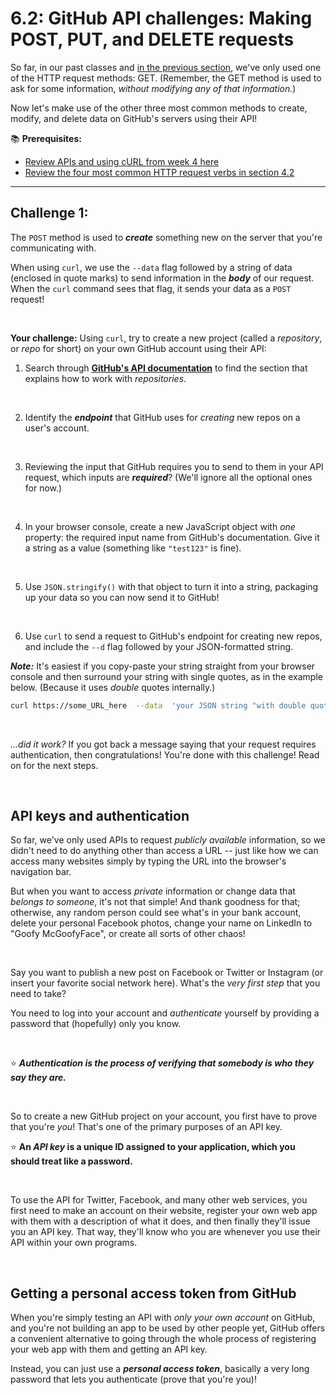 # 6.2: GitHub API challenges: Making POST, PUT, and DELETE requests

So far, in our past classes and [in the previous section](https://github.com/LearnTeachCode/intro-javascript-class/blob/may-2018-int/week-6/6-1-github-api-group-project.md), we've only used one of the HTTP request methods: GET. (Remember, the GET method is used to ask for some information, *without modifying any of that information.*)

Now let's make use of the other three most common methods to create, modify, and delete data on GitHub's servers using  their API!

:books: **Prerequisites:**
  - [Review APIs and using cURL from week 4 here](https://github.com/LearnTeachCode/intro-javascript-class/tree/may-2018-int/week-4)
  - [Review the four most common HTTP request verbs in section 4.2](https://github.com/LearnTeachCode/intro-javascript-class/blob/may-2018-int/week-4/4-2-apis-intro-http.md#four-most-common-http-request-methods-or-http-verbs)

<hr/>

## Challenge 1:

The `POST` method is used to ***create*** something new on the server that you're communicating with.

When using `curl`, we use the `--data` flag followed by a string of data (enclosed in quote marks) to send information in the ***body*** of our request. When the `curl` command sees that flag, it sends your data as a `POST` request!

<br/>

**Your challenge:** Using `curl`, try to create a new project (called a *repository*, or *repo* for short) on your own GitHub account using their API:

  1. Search through [**GitHub's API documentation**](https://developer.github.com/v3/) to find the section that explains how to work with *repositories*.

<br/>

  2. Identify the ***endpoint*** that GitHub uses for *creating* new repos on a user's account.

<br/>

  3. Reviewing the input that GitHub requires you to send to them in your API request, which inputs are ***required***? (We'll ignore all the optional ones for now.)

<br/>
 
  4. In your browser console, create a new JavaScript object with *one* property: the required input name from GitHub's documentation. Give it a string as a value (something like `"test123"` is fine).

<br/>
 
  5. Use `JSON.stringify()` with that object to turn it into a string, packaging up your data so you can now send it to GitHub!

<br/>
 
  6. Use `curl` to send a request to GitHub's endpoint for creating new repos, and include the `--d` flag followed by your JSON-formatted string.
  
***Note:*** It's easiest if you copy-paste your string straight from your browser console and then surround your string with single quotes, as in the example below. (Because it uses *double* quotes internally.)
  
```bash
curl https://some_URL_here  --data  'your JSON string "with double quotes" goes in these single quotes'
```

<br/>

*...did it work?* If you got back a message saying that your request requires authentication, then congratulations! You're done with this challenge! Read on for the next steps.

<br/>

## API keys and authentication

So far, we've only used APIs to request *publicly available* information, so we didn't need to do anything other than access a URL -- just like how we can access many websites simply by typing the URL into the browser's navigation bar.

But when you want to access *private* information or change data that *belongs to someone*, it's not that simple! And thank goodness for that; otherwise, any random person could see what's in your bank account, delete your personal Facebook photos, change your name on LinkedIn to "Goofy McGoofyFace", or create all sorts of other chaos!

<br/>

Say you want to publish a new post on Facebook or Twitter or Instagram (or insert your favorite social network here). What's the *very first step* that you need to take?

You need to log into your account and *authenticate* yourself by providing a password that (hopefully) only you know. 

<br/>

:star: ***Authentication is the process of verifying that somebody is who they say they are.***

<br/>

So to create a new GitHub project on your account, you first have to prove that you're *you*! That's one of the primary purposes of an API key.

:star: **An ***API key*** is a unique ID assigned to your application, which you should treat like a password.**

<br/>

To use the API for Twitter, Facebook, and many other web services, you first need to make an account on their website, register your own web app with them with a description of what it does, and then finally they'll issue you an API key. That way, they'll know who you are whenever you use their API within your own programs.

<br/>

## Getting a personal access token from GitHub

When you're simply testing an API with *only your own account* on GitHub, and you're not building an app to be used by other people yet, GitHub offers a convenient alternative to going through the whole process of registering your web app with them and getting an API key.

Instead, you can just use a ***personal access token***, basically a very long password that lets you authenticate (prove that you're you)!




